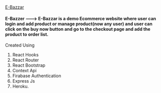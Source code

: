 [E-Bazzar](https://e-bazzar-e6e2b.web.app/)


#### E-Bazzer ---> E-Bazzar is a demo Ecommerce website where user can login and add product or manage product(now any user) and user can click on the buy now button and go to the checkout page and add the product to order list.

Created Using

1. React Hooks
2. React Router
3. React Bootstrap
4. Context Api
5. Firabase Authentication
6. Express Js
7. Heroku.
